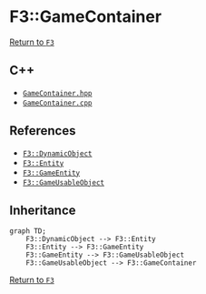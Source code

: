 # F3::GameContainer

[Return to `F3`](/docs/F3.md)

## C++

- [`GameContainer.hpp`](/c++/include/GameContainer.hpp)
- [`GameContainer.cpp`](/c++/source/GameContainer.cpp)

## References

- [`F3::DynamicObject`](/docs/F3/DynamicObject.md)
- [`F3::Entity`](/docs/F3/Entity.md)
- [`F3::GameEntity`](/docs/F3/GameEntity.md)
- [`F3::GameUsableObject`](/docs/F3/GameUsableObject.md)

## Inheritance

```mermaid
graph TD;
    F3::DynamicObject --> F3::Entity
    F3::Entity --> F3::GameEntity
    F3::GameEntity --> F3::GameUsableObject
    F3::GameUsableObject --> F3::GameContainer
```

[Return to `F3`](/docs/F3.md)
